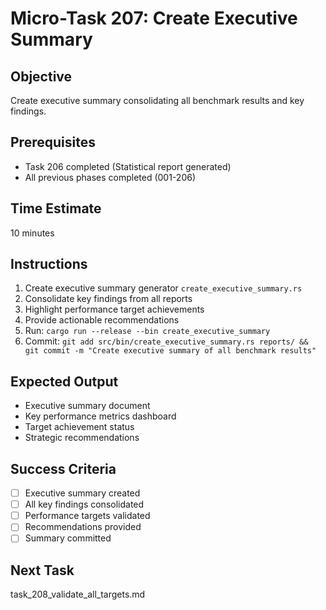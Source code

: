 # Micro-Task 207: Create Executive Summary

## Objective
Create executive summary consolidating all benchmark results and key findings.

## Prerequisites
- Task 206 completed (Statistical report generated)
- All previous phases completed (001-206)

## Time Estimate
10 minutes

## Instructions
1. Create executive summary generator `create_executive_summary.rs`
2. Consolidate key findings from all reports
3. Highlight performance target achievements
4. Provide actionable recommendations
5. Run: `cargo run --release --bin create_executive_summary`
6. Commit: `git add src/bin/create_executive_summary.rs reports/ && git commit -m "Create executive summary of all benchmark results"`

## Expected Output
- Executive summary document
- Key performance metrics dashboard
- Target achievement status
- Strategic recommendations

## Success Criteria
- [ ] Executive summary created
- [ ] All key findings consolidated
- [ ] Performance targets validated
- [ ] Recommendations provided
- [ ] Summary committed

## Next Task
task_208_validate_all_targets.md